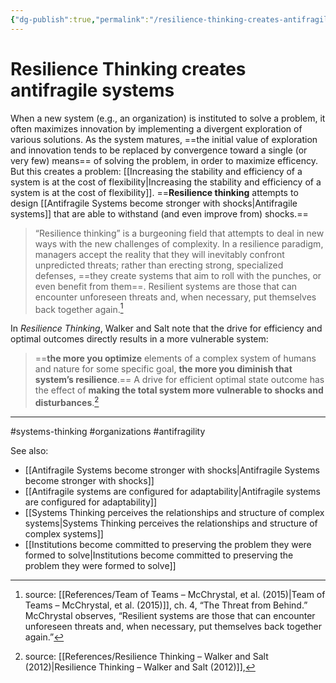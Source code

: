 ```yaml
---
{"dg-publish":true,"permalink":"/resilience-thinking-creates-antifragile-systems/"}
---
```


# Resilience Thinking creates antifragile systems

When a new system (e.g., an organization) is instituted to solve a problem, it often maximizes innovation by implementing a divergent exploration of various solutions. As the system matures, ==the initial value of exploration and innovation tends to be replaced by convergence toward a single (or very few) means== of solving the problem, in order to maximize efficency. But this creates a problem: [[Increasing the stability and efficiency of a system is at the cost of flexibility\|Increasing the stability and efficiency of a system is at the cost of flexibility]]. ==**Resilience thinking** attempts to design [[Antifragile Systems become stronger with shocks\|Antifragile systems]] that are able to withstand (and even improve from) shocks.==

> “Resilience thinking” is a burgeoning field that attempts to deal in new ways with the new challenges of complexity. In a resilience paradigm, managers accept the reality that they will inevitably confront unpredicted threats; rather than erecting strong, specialized defenses, ==they create systems that aim to roll with the punches, or even benefit from them==. Resilient systems are those that can encounter unforeseen threats and, when necessary, put themselves back together again.[^1]

In *Resilience Thinking*, Walker and Salt note that the drive for efficiency and optimal outcomes directly results in a more vulnerable system:

> ==**the more you optimize** elements of a complex system of humans and nature for some specific goal, **the more you diminish that system’s resilience**.== A drive for efficient optimal state outcome has the effect of **making the total system more vulnerable to shocks and disturbances**.[^2]


---
#systems-thinking #organizations #antifragility 

See also:
- [[Antifragile Systems become stronger with shocks\|Antifragile Systems become stronger with shocks]]
- [[Antifragile systems are configured for adaptability\|Antifragile systems are configured for adaptability]]
- [[Systems Thinking perceives the relationships and structure of complex systems\|Systems Thinking perceives the relationships and structure of complex systems]]
- [[Institutions become committed to preserving the problem they were formed to solve\|Institutions become committed to preserving the problem they were formed to solve]]

[^1]: source: [[References/Team of Teams – McChrystal, et al. (2015)\|Team of Teams – McChrystal, et al. (2015)]], ch. 4, “The Threat from Behind.” McChrystal observes, “Resilient systems are those that can encounter unforeseen threats and, when necessary, put themselves back together again.”
[^2]: source: [[References/Resilience Thinking – Walker and Salt (2012)\|Resilience Thinking – Walker and Salt (2012)]], 
